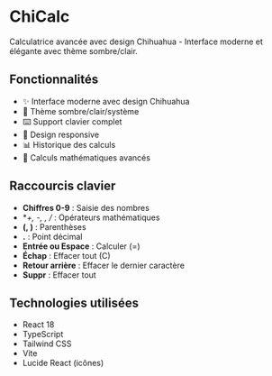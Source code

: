# ChiCalc

Calculatrice avancée avec design Chihuahua - Interface moderne et élégante avec thème sombre/clair.

## Fonctionnalités

- ✨ Interface moderne avec design Chihuahua
- 🌙 Thème sombre/clair/système
- ⌨️ Support clavier complet
- 📱 Design responsive
- 📊 Historique des calculs
- 🧮 Calculs mathématiques avancés

## Raccourcis clavier

- **Chiffres 0-9** : Saisie des nombres
- **+, -, *, /** : Opérateurs mathématiques
- **(, )** : Parenthèses
- **.** : Point décimal
- **Entrée ou Espace** : Calculer (=)
- **Échap** : Effacer tout (C)
- **Retour arrière** : Effacer le dernier caractère
- **Suppr** : Effacer tout

## Technologies utilisées

- React 18
- TypeScript
- Tailwind CSS
- Vite
- Lucide React (icônes)